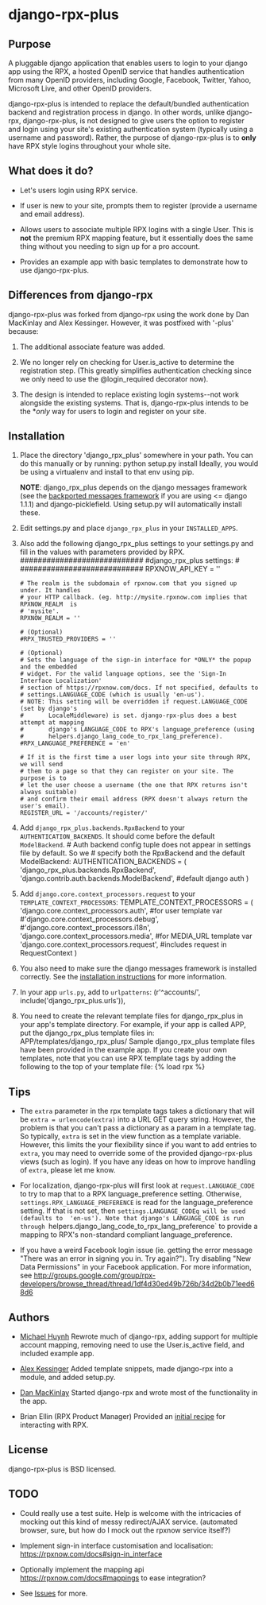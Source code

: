 django-rpx-plus
===============

Purpose
-------

A pluggable django application that enables users to login to your django app
using the RPX, a hosted OpenID service that handles authentication from many
OpenID providers, including Google, Facebook, Twitter, Yahoo, Microsoft Live,
and other OpenID providers.

django-rpx-plus is intended to replace the default/bundled authentication
backend and registration process in django. In other words, unlike django-rpx, 
django-rpx-plus, is not designed to give users the option to register and login
using your site's existing authentication system (typically using a username
and password). Rather, the purpose of django-rpx-plus is to **only** have RPX
style logins throughout your whole site.


What does it do?
----------------

* Let's users login using RPX service.

* If user is new to your site, prompts them to register (provide a username and
  email address).

* Allows users to associate multiple RPX logins with a single User. This is
  **not** the premium RPX mapping feature, but it essentially does the same
  thing without you needing to sign up for a pro account.

* Provides an example app with basic templates to demonstrate how to use 
  django-rpx-plus.


Differences from django-rpx
---------------------------

django-rpx-plus was forked from django-rpx using the work done by Dan MacKinlay
and Alex Kessinger. However, it was postfixed with '-plus' because: 

1. The additional associate feature was added. 

2. We no longer rely on checking for User.is_active to determine the
   registration step. (This greatly simplifies authentication checking since we
   only need to use the @login_required decorator now).

3. The design is intended to replace existing login systems--not work alongside
   the existing systems. That is, django-rpx-plus intends to be the **only* way
   for users to login and register on your site.


Installation
------------

1.  Place the directory 'django_rpx_plus' somewhere in your path. You can do this
    manually or by running:
        python setup.py install
    Ideally, you would be using a virtualenv and install to that env using pip.

    **NOTE**: django_rpx_plus depends on the django messages framework (see the
    [backported messages framework][1] if you are using <= django 1.1.1) and 
    django-picklefield. Using setup.py will automatically install these.
    
2.  Edit settings.py and place `django_rpx_plus` in your `INSTALLED_APPS`.

3.  Also add the following django_rpx_plus settings to your settings.py and fill
    in the values with parameters provided by RPX.
        ############################
        #django_rpx_plus settings: #
        ############################
        RPXNOW_API_KEY = ''
        
        # The realm is the subdomain of rpxnow.com that you signed up under. It handles 
        # your HTTP callback. (eg. http://mysite.rpxnow.com implies that RPXNOW_REALM  is
        # 'mysite'.
        RPXNOW_REALM = ''
        
        # (Optional)
        #RPX_TRUSTED_PROVIDERS = ''

        # (Optional)
        # Sets the language of the sign-in interface for *ONLY* the popup and the embedded
        # widget. For the valid language options, see the 'Sign-In Interface Localization'
        # section of https://rpxnow.com/docs. If not specified, defaults to
        # settings.LANGUAGE_CODE (which is usually 'en-us').
        # NOTE: This setting will be overridden if request.LANGUAGE_CODE (set by django's
        #       LocaleMiddleware) is set. django-rpx-plus does a best attempt at mapping
        #       django's LANGUAGE_CODE to RPX's language_preference (using
        #       helpers.django_lang_code_to_rpx_lang_preference).
        #RPX_LANGUAGE_PREFERENCE = 'en'
        
        # If it is the first time a user logs into your site through RPX, we will send 
        # them to a page so that they can register on your site. The purpose is to 
        # let the user choose a username (the one that RPX returns isn't always suitable)
        # and confirm their email address (RPX doesn't always return the user's email).
        REGISTER_URL = '/accounts/register/'

4.  Add `django_rpx_plus.backends.RpxBackend` to your `AUTHENTICATION_BACKENDS`. It
    should come before the default `ModelBackend`.
        # Auth backend config tuple does not appear in settings file by default. So we
        # specify both the RpxBackend and the default ModelBackend:
        AUTHENTICATION_BACKENDS = (
            'django_rpx_plus.backends.RpxBackend', 
            'django.contrib.auth.backends.ModelBackend', #default django auth
        )

5.  Add `django.core.context_processors.request` to your `TEMPLATE_CONTEXT_PROCESSORS`:
        TEMPLATE_CONTEXT_PROCESSORS = (
            'django.core.context_processors.auth', #for user template var
            #'django.core.context_processors.debug',
            #'django.core.context_processors.i18n',
            'django.core.context_processors.media', #for MEDIA_URL template var
            'django.core.context_processors.request', #includes request in RequestContext
        )

6.  You also need to make sure the django messages framework is installed correctly.
    See the [installation instructions][2] for more information.

7.  In your app `urls.py`, add to `urlpatterns`:
        (r'^accounts/', include('django_rpx_plus.urls')),

8.  You need to create the relevant template files for django_rpx_plus in your
    app's template directory. For example, if your app is called APP, put the
    django_rpx_plus template files in:
        APP/templates/django_rpx_plus/
    Sample django_rpx_plus template files have been provided in the example app.
    If you create your own templates, note that you can use RPX template tags
    by adding the following to the top of your template file:
        {% load rpx %}


Tips
----

*   The `extra` parameter in the rpx template tags takes a dictionary that will be
    `extra = urlencode(extra)` into a URL GET query string. However, the problem is
    that you can't pass a dictionary as a param in a template tag. So typically,
    `extra` is set in the view function as a template variable. However, this limits
    the your flexibility since if you want to add entries to `extra`, you may need
    to override some of the provided django-rpx-plus views (such as login). If you
    have any ideas on how to improve handling of `extra`, please let me know.

*   For localization, django-rpx-plus will first look at `request.LANGUAGE_CODE` to
    try to map that to a RPX language_preference setting. Otherwise,
    `settings.RPX_LANGUAGE_PREFERENCE` is read for the language_preference setting.
    If that is not set, then `settings.LANGUAGE_CODEq will be used (defaults to 
    'en-us'). Note that django's LANGUAGE_CODE is run through
    `helpers.django_lang_code_to_rpx_lang_preference` to provide a mapping to 
    RPX's non-standard compliant language_preference.

*   If you have a weird Facebook login issue (ie. getting the error message
    "There was an error in signing you in. Try again?"). Try disabling 
    "New Data Permissions" in your Facebook application. For more information, see
    http://groups.google.com/group/rpx-developers/browse_thread/thread/1df4d30ed49b726b/34d2b0b71eed68d6


Authors
-------

* [Michael Huynh](http://github.com/mikexstudios)
  Rewrote much of django-rpx, adding support for multiple account mapping,
  removing need to use the User.is_active field, and included example app.

* [Alex Kessinger](http://github.com/voidfiles)
  Added template snippets, made django-rpx into a module, and added setup.py.

* [Dan MacKinlay](http://github.com/howthebodyworks)
  Started django-rpx and wrote most of the functionality in the app. 

* Brian Ellin (RPX Product Manager)
  Provided an [initial recipe][3] for interacting with RPX.


License
-------

django-rpx-plus is BSD licensed.
  

TODO
----

* Could really use a test suite. Help is welcome with the intricacies of
  mocking out this kind of messy redirect/AJAX service. (automated browser,
  sure, but how do I mock out the rpxnow service itself?)

* Implement sign-in interface customisation and localisation:
  https://rpxnow.com/docs#sign-in_interface

* Optionally implement the mapping api https://rpxnow.com/docs#mappings to
  ease integration?

* See [Issues][4] for more.



[1]: http://github.com/mikexstudios/django-messages-framework "Backported django messages framework"
[2]: http://docs.djangoproject.com/en/dev/topics/auth/#installation "Django messages framework installation"
[3]: http://appengine-cookbook.appspot.com/recipe/accept-google-aol-yahoo-myspace-facebook-and-openid-logins/    "Initial RPX python recipe"
[4]: http://github.com/mikexstudios/django-rpx-plus/issues    "Issues"
